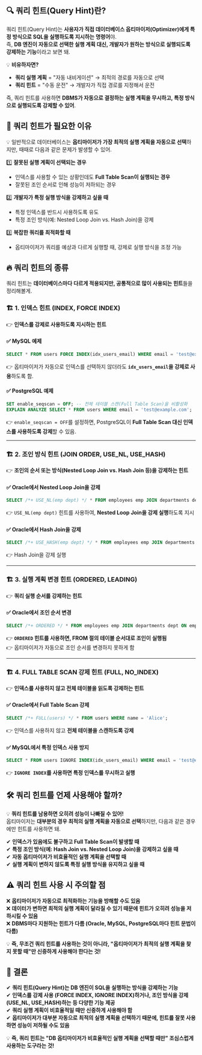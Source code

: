 ## 🔍 **쿼리 힌트(Query Hint)란?**  
쿼리 힌트(Query Hint)는 **사용자가 직접 데이터베이스 옵티마이저(Optimizer)에게 특정 방식으로 SQL을 실행하도록 지시하는 명령어**야.  
즉, **DB 엔진이 자동으로 선택한 실행 계획 대신, 개발자가 원하는 방식으로 실행되도록 강제하는 기능**이라고 보면 돼.

💡 **비유하자면?**  
- **쿼리 실행 계획** = "자동 내비게이션" → 최적의 경로를 자동으로 선택  
- **쿼리 힌트** = "수동 운전" → 개발자가 직접 경로를 지정해서 운전  

즉, 쿼리 힌트를 사용하면 **DBMS가 자동으로 결정하는 실행 계획을 무시하고, 특정 방식으로 실행되도록 강제할 수 있어**.

## 🎯 **쿼리 힌트가 필요한 이유**
💡 일반적으로 데이터베이스는 **옵티마이저가 가장 최적의 실행 계획을 자동으로 선택**하지만, 때때로 다음과 같은 문제가 발생할 수 있어.

1️⃣ **잘못된 실행 계획이 선택되는 경우**  
   - 인덱스를 사용할 수 있는 상황인데도 **Full Table Scan이 실행되는 경우**  
   - 잘못된 조인 순서로 인해 성능이 저하되는 경우  

2️⃣ **개발자가 특정 실행 방식을 강제하고 싶을 때**  
   - 특정 인덱스를 반드시 사용하도록 유도  
   - 특정 조인 방식(예: Nested Loop Join vs. Hash Join)을 강제  

3️⃣ **복잡한 쿼리를 최적화할 때**  
   - 옵티마이저가 쿼리를 예상과 다르게 실행할 때, 강제로 실행 방식을 조정 가능  

## 🔥 **쿼리 힌트의 종류**
쿼리 힌트는 **데이터베이스마다 다르게 적용되지만, 공통적으로 많이 사용되는 힌트**들을 정리해볼게.

### 🏗 **1. 인덱스 힌트 (INDEX, FORCE INDEX)**
👉 **인덱스를 강제로 사용하도록 지시하는 힌트**  

#### ✅ **MySQL 예제**
```sql
SELECT * FROM users FORCE INDEX(idx_users_email) WHERE email = 'test@example.com';
```
👉 옵티마이저가 자동으로 인덱스를 선택하지 않더라도 **`idx_users_email`을 강제로 사용**하도록 함.

#### ✅ **PostgreSQL 예제**
```sql
SET enable_seqscan = OFF; -- 전체 테이블 스캔(Full Table Scan)을 비활성화
EXPLAIN ANALYZE SELECT * FROM users WHERE email = 'test@example.com';
```
👉 `enable_seqscan = OFF`를 설정하면, PostgreSQL이 **Full Table Scan 대신 인덱스를 사용하도록 강제**할 수 있음.

---

### 🏗 **2. 조인 방식 힌트 (JOIN ORDER, USE_NL, USE_HASH)**
👉 **조인의 순서 또는 방식(Nested Loop Join vs. Hash Join 등)을 강제하는 힌트**  

#### ✅ **Oracle에서 Nested Loop Join을 강제**
```sql
SELECT /*+ USE_NL(emp dept) */ * FROM employees emp JOIN departments dept ON emp.dept_id = dept.dept_id;
```
👉 `USE_NL(emp dept)` 힌트를 사용하여, **Nested Loop Join을 강제 실행**하도록 지시  

#### ✅ **Oracle에서 Hash Join을 강제**
```sql
SELECT /*+ USE_HASH(emp dept) */ * FROM employees emp JOIN departments dept ON emp.dept_id = dept.dept_id;
```
👉 Hash Join을 강제 실행  

---

### 🏗 **3. 실행 계획 변경 힌트 (ORDERED, LEADING)**
👉 **쿼리 실행 순서를 강제하는 힌트**  

#### ✅ **Oracle에서 조인 순서 변경**
```sql
SELECT /*+ ORDERED */ * FROM employees emp JOIN departments dept ON emp.dept_id = dept.dept_id;
```
👉 **`ORDERED` 힌트를 사용하면, FROM 절의 테이블 순서대로 조인이 실행됨**  
👉 옵티마이저가 자동으로 조인 순서를 변경하지 못하게 함

---

### 🏗 **4. FULL TABLE SCAN 강제 힌트 (FULL, NO_INDEX)**
👉 **인덱스를 사용하지 않고 전체 테이블을 읽도록 강제하는 힌트**  

#### ✅ **Oracle에서 Full Table Scan 강제**
```sql
SELECT /*+ FULL(users) */ * FROM users WHERE name = 'Alice';
```
👉 인덱스를 사용하지 않고 **전체 테이블을 스캔하도록 강제**  

#### ✅ **MySQL에서 특정 인덱스 사용 방지**
```sql
SELECT * FROM users IGNORE INDEX(idx_users_email) WHERE email = 'test@example.com';
```
👉 **`IGNORE INDEX`를 사용하면 특정 인덱스를 무시하고 실행**  

## 🛠 **쿼리 힌트를 언제 사용해야 할까?**
💡 **쿼리 힌트를 남용하면 오히려 성능이 나빠질 수 있어!**  
옵티마이저는 **대부분의 경우 최적의 실행 계획을 자동으로 선택**하지만, 다음과 같은 경우에만 힌트를 사용하면 돼.

✔ **인덱스가 있음에도 불구하고 Full Table Scan이 발생할 때**  
✔ **특정 조인 방식(예: Hash Join vs. Nested Loop Join)을 강제하고 싶을 때**  
✔ **자동 옵티마이저가 비효율적인 실행 계획을 선택할 때**  
✔ **실행 계획이 변하지 않도록 특정 실행 방식을 유지하고 싶을 때**  

## ⚠ **쿼리 힌트 사용 시 주의할 점**
❌ **옵티마이저가 자동으로 최적화하는 기능을 방해할 수도 있음**  
❌ **데이터가 변하면 최적의 실행 계획이 달라질 수 있기 때문에 힌트가 오히려 성능을 저하시킬 수 있음**  
❌ **DBMS마다 지원하는 힌트가 다름 (Oracle, MySQL, PostgreSQL마다 힌트 문법이 다름)**  

💡 **즉, 무조건 쿼리 힌트를 사용하는 것이 아니라, "옵티마이저가 최적의 실행 계획을 찾지 못할 때"만 신중하게 사용해야 한다는 것!**  

## 📌 **결론**
✔ **쿼리 힌트(Query Hint)는 DB 엔진이 SQL을 실행하는 방식을 강제하는 기능**  
✔ **인덱스를 강제 사용 (FORCE INDEX, IGNORE INDEX)하거나, 조인 방식을 강제 (USE_NL, USE_HASH)하는 등 다양한 기능 제공**  
✔ **쿼리 실행 계획이 비효율적일 때만 신중하게 사용해야 함**  
✔ **옵티마이저가 대부분 자동으로 최적의 실행 계획을 선택하기 때문에, 힌트를 잘못 사용하면 성능이 저하될 수도 있음**  


💡 **즉, 쿼리 힌트는 "DB 옵티마이저가 비효율적인 실행 계획을 선택할 때만" 조심스럽게 사용하는 도구라는 것!**  